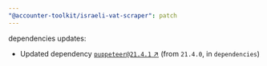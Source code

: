 ```yaml
---
"@accounter-toolkit/israeli-vat-scraper": patch
---
```

dependencies updates:
  - Updated dependency [`puppeteer@21.4.1` ↗︎](https://www.npmjs.com/package/puppeteer/v/21.4.1) (from `21.4.0`, in `dependencies`)
